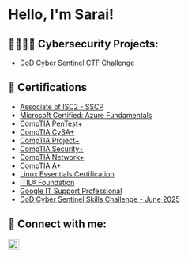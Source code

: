 <h1>Hello, I'm Sarai! </h1>

<h2>👩🏻‍💻💼 Cybersecurity Projects:</h2>

  - [DoD Cyber Sentinel CTF Challenge](https://github.com/s-estrada/DoD-Cyber-Sentinel-Challenge-June-2025)
 
<h2>📜 Certifications</h2>

- [Associate of ISC2 - SSCP](https://www.credly.com/badges/0952d79a-a821-4325-bb7b-4daa6f42c3a9/linked_in_profile)
- [Microsoft Certified: Azure Fundamentals](https://learn.microsoft.com/api/credentials/share/en-us/SaraiEstrada-0888/DDF0B307CFA98CBF?sharingId)
- [CompTIA PenTest+](https://www.credly.com/badges/6ab0b4d4-b2e7-408d-b3cb-04f8523e1a92/public_url)
- [CompTIA CySA+](https://www.credly.com/badges/6714b9eb-6bdd-4da9-b4da-b9fda8693626/public_url)
- [CompTIA Project+](https://www.credly.com/badges/8edb150b-eb98-4a2f-bb58-b53f304dc227/public_url)
- [CompTIA Security+](https://www.credly.com/badges/63413182-7ad1-48ed-830e-03ec8672258b/public_url)
- [CompTIA Network+](https://www.credly.com/badges/778b1501-5d53-40f0-ab73-f9076c9611c3/public_url)
- [CompTIA A+](https://www.credly.com/badges/fffe60d7-4ba9-4bbe-8350-c4470e402217/public_url)
- [Linux Essentials Certification](https://drive.google.com/file/d/1UlK3muwKiMFjbwGmRRlur7l5CCoGNcSO/view?usp=sharing)
- [ITIL® Foundation](https://drive.google.com/file/d/13mmMYpIeHyj5mPR1hQsX2Du4k174FthY/view?usp=drivesdk)
- [Google IT Support Professional](https://drive.google.com/file/d/13gpqqDkUQnFFWxw1wYTBHitnOChLt_Ey/view?usp=sharing)
- [DoD Cyber Sentinel Skills Challenge - June 2025](https://www.credential.net/c5b1f815-5cab-4db0-9a12-6a755fbf16e5)

<h2> 🔗 Connect with me:</h2>


[<img align="left" alt="SaraiEstrada | LinkedIn" width="22px" src="https://cdn.jsdelivr.net/npm/simple-icons@v3/icons/linkedin.svg"/>][linkedin]


[linkedin]: [https://www.linkedin.com/in/saraiestrada/]

<!--

Here are some ideas to get you started:

- 🔭 I’m currently working on ...
- 🌱 I’m currently learning ...
- 👯 I’m looking to collaborate on ...
- 🤔 I’m looking for help with ...
- 💬 Ask me about ...
- 📫 How to reach me: ...
- 😄 Pronouns: ...
- ⚡ Fun fact: ...
